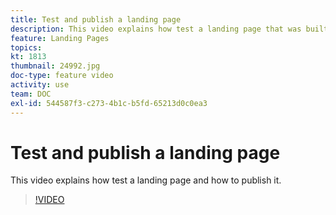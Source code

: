 ```yaml
---
title: Test and publish a landing page
description: This video explains how test a landing page that was built in Adobe Campaign Standard and how to publish it.
feature: Landing Pages
topics: 
kt: 1813
thumbnail: 24992.jpg
doc-type: feature video
activity: use
team: DOC
exl-id: 544587f3-c273-4b1c-b5fd-65213d0c0ea3
---
```

# Test and publish a landing page

This video explains how test a landing page and how to publish it.

>[!VIDEO](https://video.tv.adobe.com/v/24092?quality=12)
